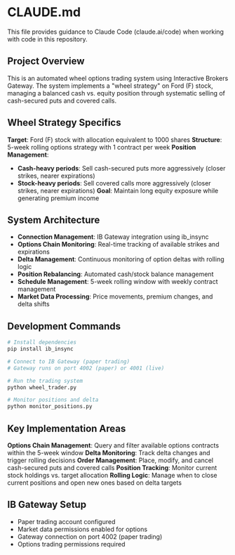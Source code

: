 # CLAUDE.md

This file provides guidance to Claude Code (claude.ai/code) when working with code in this repository.

## Project Overview

This is an automated wheel options trading system using Interactive Brokers Gateway. The system implements a "wheel strategy" on Ford (F) stock, managing a balanced cash vs. equity position through systematic selling of cash-secured puts and covered calls.

## Wheel Strategy Specifics

**Target**: Ford (F) stock with allocation equivalent to 1000 shares
**Structure**: 5-week rolling options strategy with 1 contract per week
**Position Management**:
- **Cash-heavy periods**: Sell cash-secured puts more aggressively (closer strikes, nearer expirations)
- **Stock-heavy periods**: Sell covered calls more aggressively (closer strikes, nearer expirations)
**Goal**: Maintain long equity exposure while generating premium income

## System Architecture

- **Connection Management**: IB Gateway integration using ib_insync
- **Options Chain Monitoring**: Real-time tracking of available strikes and expirations
- **Delta Management**: Continuous monitoring of option deltas with rolling logic
- **Position Rebalancing**: Automated cash/stock balance management
- **Schedule Management**: 5-week rolling window with weekly contract management
- **Market Data Processing**: Price movements, premium changes, and delta shifts

## Development Commands

```bash
# Install dependencies
pip install ib_insync

# Connect to IB Gateway (paper trading)
# Gateway runs on port 4002 (paper) or 4001 (live)

# Run the trading system
python wheel_trader.py

# Monitor positions and delta
python monitor_positions.py
```

## Key Implementation Areas

**Options Chain Management**: Query and filter available options contracts within the 5-week window
**Delta Monitoring**: Track delta changes and trigger rolling decisions
**Order Management**: Place, modify, and cancel cash-secured puts and covered calls
**Position Tracking**: Monitor current stock holdings vs. target allocation
**Rolling Logic**: Manage when to close current positions and open new ones based on delta targets

## IB Gateway Setup

- Paper trading account configured
- Market data permissions enabled for options
- Gateway connection on port 4002 (paper trading)
- Options trading permissions required